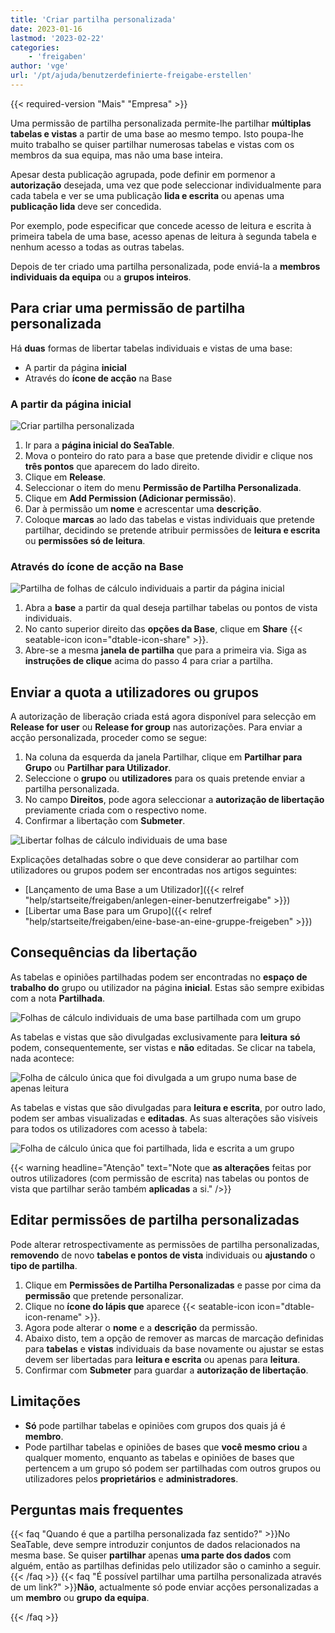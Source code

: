 ```yaml
---
title: 'Criar partilha personalizada'
date: 2023-01-16
lastmod: '2023-02-22'
categories:
    - 'freigaben'
author: 'vge'
url: '/pt/ajuda/benutzerdefinierte-freigabe-erstellen'
---
```


{{< required-version "Mais" "Empresa" >}}

Uma permissão de partilha personalizada permite-lhe partilhar **múltiplas tabelas e vistas** a partir de uma base ao mesmo tempo. Isto poupa-lhe muito trabalho se quiser partilhar numerosas tabelas e vistas com os membros da sua equipa, mas não uma base inteira.

Apesar desta publicação agrupada, pode definir em pormenor a **autorização** desejada, uma vez que pode seleccionar individualmente para cada tabela e ver se uma publicação **lida e escrita** ou apenas uma **publicação lida** deve ser concedida.

Por exemplo, pode especificar que concede acesso de leitura e escrita à primeira tabela de uma base, acesso apenas de leitura à segunda tabela e nenhum acesso a todas as outras tabelas.

Depois de ter criado uma partilha personalizada, pode enviá-la a **membros individuais da equipa** ou a **grupos inteiros**.

## Para criar uma permissão de partilha personalizada

Há **duas** formas de libertar tabelas individuais e vistas de uma base:

- A partir da página **inicial**
- Através do **ícone de acção** na Base

### A partir da página inicial

![Criar partilha personalizada](images/Benutzerdefinierte-Freigabe-erstellen.gif)

1. Ir para a **página inicial do SeaTable**.
2. Mova o ponteiro do rato para a base que pretende dividir e clique nos **três pontos** que aparecem do lado direito.
3. Clique em **Release**.
4. Seleccionar o item do menu **Permissão de Partilha Personalizada**.
5. Clique em **Add Permission (Adicionar permissão**).
6. Dar à permissão um **nome** e acrescentar uma **descrição**.
7. Coloque **marcas** ao lado das tabelas e vistas individuais que pretende partilhar, decidindo se pretende atribuir permissões de **leitura e escrita** ou **permissões só de leitura**.

### Através do ícone de acção na Base

![Partilha de folhas de cálculo individuais a partir da página inicial](images/share-single-tablesheets-from-the-base-options.png)

1. Abra a **base** a partir da qual deseja partilhar tabelas ou pontos de vista individuais.
2. No canto superior direito das **opções da Base**, clique em **Share** {{< seatable-icon icon="dtable-icon-share" >}}.
3. Abre-se a mesma **janela de partilha** que para a primeira via. Siga as **instruções de clique** acima do passo 4 para criar a partilha.

## Enviar a quota a utilizadores ou grupos

A autorização de liberação criada está agora disponível para selecção em **Release for user** ou **Release for group** nas autorizações. Para enviar a acção personalizada, proceder como se segue:

1. Na coluna da esquerda da janela Partilhar, clique em **Partilhar para Grupo** ou **Partilhar para Utilizador**.
2. Seleccione o **grupo** ou **utilizadores** para os quais pretende enviar a partilha personalizada.
3. No campo **Direitos**, pode agora seleccionar a **autorização de libertação** previamente criada com o respectivo nome.
4. Confirmar a libertação com **Submeter**.

![Libertar folhas de cálculo individuais de uma base](images/share-sinlge-table-sheets-to-a-group-1.gif)

Explicações detalhadas sobre o que deve considerar ao partilhar com utilizadores ou grupos podem ser encontradas nos artigos seguintes:

- [Lançamento de uma Base a um Utilizador]({{< relref "help/startseite/freigaben/anlegen-einer-benutzerfreigabe" >}})
- [Libertar uma Base para um Grupo]({{< relref "help/startseite/freigaben/eine-base-an-eine-gruppe-freigeben" >}})

## Consequências da libertação

As tabelas e opiniões partilhadas podem ser encontradas no **espaço de trabalho do** grupo ou utilizador na página **inicial**. Estas são sempre exibidas com a nota **Partilhada**.

![Folhas de cálculo individuais de uma base partilhada com um grupo](images/how-shared-single-table-sheets-are-marked.png)

As tabelas e vistas que são divulgadas exclusivamente para **leitura** **só** podem, consequentemente, ser vistas e **não** editadas. Se clicar na tabela, nada acontece:

![Folha de cálculo única que foi divulgada a um grupo numa base de apenas leitura](images/shared-table-pages-only-read.gif)

As tabelas e vistas que são divulgadas para **leitura e escrita**, por outro lado, podem ser ambas visualizadas e **editadas**. As suas alterações são visíveis para todos os utilizadores com acesso à tabela:

![Folha de cálculo única que foi partilhada, lida e escrita a um grupo](images/shared-table-pages-read-and-write.gif)

{{< warning  headline="Atenção"  text="Note que **as alterações** feitas por outros utilizadores (com permissão de escrita) nas tabelas ou pontos de vista que partilhar serão também **aplicadas** a si." />}}

## Editar permissões de partilha personalizadas

Pode alterar retrospectivamente as permissões de partilha personalizadas, **removendo** de novo **tabelas e pontos de vista** individuais ou **ajustando** o **tipo de partilha**.

1. Clique em **Permissões de Partilha Personalizadas** e passe por cima da **permissão** que pretende personalizar.
2. Clique no **ícone do lápis que** aparece {{< seatable-icon icon="dtable-icon-rename" >}}.
3. Agora pode alterar o **nome** e a **descrição** da permissão.
4. Abaixo disto, tem a opção de remover as marcas de marcação definidas para **tabelas** e **vistas** individuais da base novamente ou ajustar se estas devem ser libertadas para **leitura e escrita** ou apenas para **leitura**.
5. Confirmar com **Submeter** para guardar a **autorização de libertação**.

## Limitações

- **Só** pode partilhar tabelas e opiniões com grupos dos quais já é **membro**.
- Pode partilhar tabelas e opiniões de bases que **você mesmo criou** a qualquer momento, enquanto as tabelas e opiniões de bases que pertencem a um grupo só podem ser partilhadas com outros grupos ou utilizadores pelos **proprietários** e **administradores**.

## Perguntas mais frequentes

{{< faq "Quando é que a partilha personalizada faz sentido?" >}}No SeaTable, deve sempre introduzir conjuntos de dados relacionados na mesma base. Se quiser **partilhar** apenas **uma parte dos dados** com alguém, então as partilhas definidas pelo utilizador são o caminho a seguir.
{{< /faq >}}
{{< faq "É possível partilhar uma partilha personalizada através de um link?" >}}**Não**, actualmente só pode enviar acções personalizadas a um **membro** ou **grupo** **da equipa**.

{{< /faq >}}
